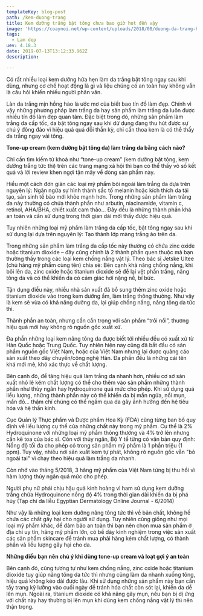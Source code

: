 ```yaml
---
templateKey: blog-post
path: /kem-duong-trang
title: Kem dưỡng trắng bật tông chưa bao giờ hot đến vậy
image: 'https://coaynoi.net/wp-content/uploads/2018/08/duong-da-trang-hong-voi-idealia-lumiere-vichy-CkFUm9jgcBU.jpg' 
tags:
  - Lam dep
uev: 4.18.3
date: 2019-07-13T13:12:33.962Z
description:

---
```



Có rất nhiều loại kem dưỡng hứa hẹn làm da trắng bật tông ngay sau khi dùng, nhưng cơ chế hoạt động là gì và liệu chúng có an toàn hay không vẫn là câu hỏi khiến nhiều người phân vân.

Làn da trắng mịn hồng hào là ước mơ của biết bao tín đồ làm đẹp. Chính vì vậy những phương pháp làm trắng da hay sản phẩm làm trắng da luôn được nhiều tín đồ làm đẹp quan tâm. Đặc biệt trong đó, những sản phẩm làm trắng da cấp tốc, da bật tông ngay sau khi dử dụng đang thu hút được sự chú ý đông đảo vì hiệu quả quá đỗi thần kỳ, chỉ cần thoa kem là có thể thấy da trắng ngay vài tông.

**Tone-up cream (kem dưỡng bật tông da) làm trắng da bằng cách nào?**

Chỉ cần tìm kiếm từ khoá như “tone-up cream” (kem dưỡng bật tông, kem dưỡng trắng tức thì) trên các trang mạng xã hội thì bạn có thể thấy vô số kết quả và lời review khen ngợi tận mây về dòng sản phẩm này.

Hiểu một cách đơn giản các loại mỹ phẩm bôi ngoài làm trắng da dựa trên nguyên lý: Ngăn ngừa sự hình thành sắc tố melanin hoặc kích thích da tái tạo, sản sinh tế bào mới khỏe mạnh hơn. Trong những sản phẩm làm trắng da này thường có chứa thành phần như arbutin, niacinamide, vitamin c, retinol, AHA/BHA, chiết xuất cam thảo… Đây đều là những thành phần khá an toàn và cần sử dụng trong thời gian dài mới thấy được hiệu quả.

Tuy nhiên những loại mỹ phẩm làm trắng da cấp tốc, bật tông ngay sau khi sử dụng lại dựa trên nguyên lý: Tạo thành lớp màng trắng ảo trên da.


Trong những sản phẩm làm trắng da cấp tốc này thường có chứa zinc oxide hoặc titanium dioxide – đây cũng chính là 2 thành phần quen thuộc mà bạn thường thấy trong các loại kem chống nắng vật lý. Theo bác sĩ Jetske Ultee (chủ hãng mỹ phẩm cùng tên) chia sẻ: Bên cạnh khả năng chống nắng, khi bôi lên da, zinc oxide hoặc titanium dioxide sẽ để lại vệt phấn trắng, nâng tông da và có thể khiến da có cảm giác hơi nặng nề, bí bức.

Tận dụng điều này, nhiều nhà sản xuất đã bổ sung thêm zinc oxide hoặc titanium dioxide vào trong kem dưỡng ẩm, làm trắng thông thường. Như vậy là kem sẽ vừa có khả năng dưỡng da, lại giúp chống nắng, nâng tông da tức thì.

Thành phần an toàn, nhưng cần cẩn trọng với sản phẩm “trôi nổi”, thương hiệu quá mới hay không rõ nguồn gốc xuất xứ.

Đa phần những loại kem nâng tông da được biết tới nhiều đều có xuất xứ từ Hàn Quốc hoặc Trung Quốc. Tuy nhiên hiện nay cũng đã bắt đầu có sản phẩm nguồn gốc Việt Nam, hoặc của Việt Nam nhưng lại được quảng cáo sản xuất theo dây chuyền/công nghệ Hàn. Đa phần đều là những cái tên khá mới mẻ, khó xác thực về chất lượng.

Bên cạnh đó, để tăng hiệu quả làm trắng da nhanh hơn, nhiều cơ sở sản xuất nhỏ lẻ kém chất lượng có thể cho thêm vào sản phẩm những thành phần như thủy ngân hay hydroquinone quá mức cho phép. Khi sử dụng quá liều lượng, những thành phần này có thể khiến da bị mẩn ngứa, nổi mụn, mẩn đỏ… thậm chí chúng có thể ngấm qua da gây ảnh hưởng đến hệ tiêu hóa và hệ thần kinh. 

Cục Quản lý Thực phẩm và Dược phẩm Hoa Kỳ (FDA) cũng từng ban bố quy định về liều lượng cụ thể của những chất này trong mỹ phẩm. Cụ thể là 2% Hydroquinone với những loại mỹ phẩm thông thường và 4% trở lên nhưng cần kê toa của bác sĩ. Còn với thủy ngân, Bộ Y tế từng có văn bản quy định: Nồng độ tối đa cho phép có trong sản phẩm mỹ phẩm là 1 phần triệu (1 ppm). Tuy vậy, nhiều nơi sản xuất kem tự phát, không rõ nguồn gốc vẫn "bỏ ngoài tai" vì chạy theo hiệu quả làm trắng da nhanh.


Còn nhớ vào tháng 5/2018, 3 hãng mỹ phẩm của Việt Nam từng bị thu hồi vì hàm lượng thủy ngân quá mức cho phép.

Người phụ nữ phải chịu hậu quả kinh hoàng vì ham sử dụng kem dưỡng trắng chứa Hydroquinone nồng độ 4% trong thời gian dài khiến da bị phá hủy (Tạp chí da liễu Egyptian Dermatology Online Journal - 6/2014)

Như vậy là những loại kem dưỡng nâng tông tức thì về bản chất, không hề chứa các chất gây hại cho người sử dụng. Tuy nhiên cũng giống như mọi loại mỹ phẩm khác, để đảm bảo an toàn thì bạn nên chọn mua sản phẩm ở địa chỉ uy tín, hãng mỹ phẩm lớn, có bề dày kinh nghiệm trong việc sản xuất các sản phẩm skincare để tránh mua phải hàng kém chất lượng, có thành phần và liều lượng gây hại cho da.

**Những điều bạn nên chú ý khi dùng tone-up cream và loạt gợi ý an toàn**

Bên cạnh đó, cũng tương tự như kem chống nắng, zinc oxide hoặc titanium dioxide tuy giúp nâng tông da tức thì nhưng cũng làm da nhanh xuống tông, hiệu quả không kéo dài được lâu. Khi sử dụng những sản phẩm này bạn cần tẩy trang kỹ lưỡng vào cuối ngày để tránh hóa chất còn sót lại, khiến da dễ lên mụn. Ngoài ra, titanium dioxide có khả năng gây mụn, nếu bạn bị dị ứng với chất này hay thường bị lên mụn khi dùng kem chống nắng vật lý thì nên thận trọng.